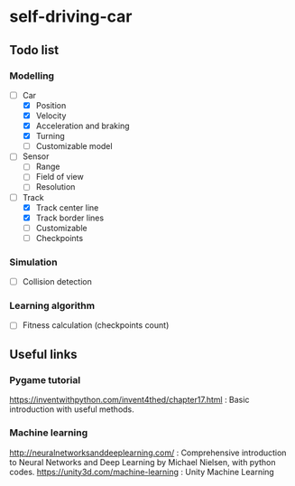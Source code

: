 # self-driving-car

## Todo list

### Modelling

* [ ] Car
    * [x] Position
    * [x] Velocity
    * [x] Acceleration and braking
    * [x] Turning
    * [ ] Customizable model
* [ ] Sensor
    * [ ] Range
    * [ ] Field of view
    * [ ] Resolution
* [ ] Track
    * [x] Track center line
    * [x] Track border lines
    * [ ] Customizable
    * [ ] Checkpoints

### Simulation

* [ ] Collision detection

### Learning algorithm

* [ ] Fitness calculation (checkpoints count)

## Useful links

### Pygame tutorial

https://inventwithpython.com/invent4thed/chapter17.html : Basic introduction with useful methods.

### Machine learning

http://neuralnetworksanddeeplearning.com/ : Comprehensive introduction to Neural Networks and Deep Learning by Michael Nielsen, with python codes.
https://unity3d.com/machine-learning : Unity Machine Learning
